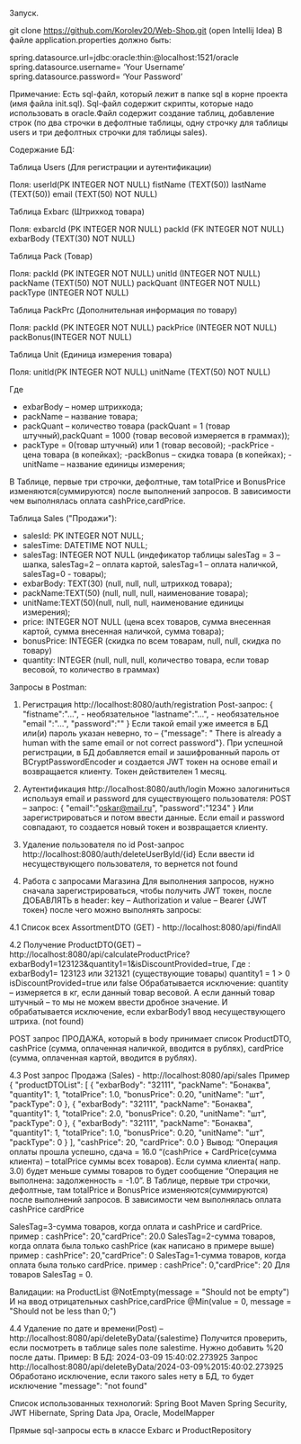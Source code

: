 Запуск.

git clone https://github.com/Korolev20/Web-Shop.git (open Intellij Idea)
В файле application.properties должно быть:

spring.datasource.url=jdbc:oracle:thin:@localhost:1521/oracle
spring.datasource.username= ‘Your Username’
spring.datasource.password= ‘Your Password’


Примечание: Есть sql-файл, который лежит в папке sql в корне проекта (имя файла init.sql). Sql-файл содержит скрипты, которые надо использовать в oracle.Файл содержит создание таблиц, добавление строк (по два строчки в дефолтные таблицы, одну строчку для таблицы users и три дефолтных строчки для таблицы sales).

Содержание БД:

Таблица Users (Для регистрации и аутентификации)

Поля:
userId(PK INTEGER NOT NULL)	fistName (TEXT(50))	lastName (TEXT(50))	email (TEXT(50) NOT NULL)

Таблица Exbarc (Штрихкод товара)

Поля:
exbarcId (PK INTEGER NOR NULL)	packId (FK INTEGER NOT NULL)	exbarBody (TEXT(30) NOT NULL)

Таблица Pack (Товар)

Поля:
packId (PK INTEGER NOT NULL)	unitId (INTEGER NOT NULL)	packName (TEXT(50) NOT NULL)	packQuant (INTEGER NOT NULL)	packType (INTEGER NOT NULL)

Таблица PackPrc (Дополнительная информация по товару)

Поля:
packId (PK INTEGER NOT NULL)	packPrice (INTEGER NOT NULL)	packBonus(INTEGER NOT NULL)

Таблица Unit (Единица измерения товара)

Поля:
unitId(PK INTEGER NOT NULL)	unitName (TEXT(50) NOT NULL)

Где
- exbarBody – номер штрихкода;
- packName – название товара;
- packQuant – количество товара (packQuant = 1 (товар штучный),packQuant = 1000 (товар весовой измеряется в граммах));
- packType  = 0(товар штучный) или 1 (товар весовой);
-packPrice - цена товара (в копейках);
-packBonus – скидка товара (в копейках);
-unitName – название единицы измерения;

В Таблице, первые три строчки, дефолтные, там totalPrice и BonusPrice изменяются(суммируются) после выполнений запросов. В зависимости чем выполнялась оплата cashPrice,cardPrice.

Таблица Sales ("Продажи"):
-	salesId: PK INTEGER NOT NULL;
-	salesTime: DATETIME NOT NULL;
-	salesTag: INTEGER NOT NULL (индефикатор таблицы salesTag = 3 – шапка, salesTag=2 – оплата картой, salesTag=1 – оплата наличкой, salesTag=0 - товары);
-	exbarBody: TEXT(30) (null, null, null, штрихкод товара);
-	packName:TEXT(50) (null, null, null, наименование товара);
-	unitName:TEXT(50)(null, null, null, наименование единицы измерения);
-	price: INTEGER NOT NULL (цена всех товаров, сумма внесенная картой, сумма внесенная наличкой, сумма товара);
-	bonusPrice: INTEGER  (скидка по всем товарам, null, null, скидка по товару)
-	quantity: INTEGER  (null, null, null, количество товара, если товар весовой, то количество в граммах)


Запросы в Postman:

1. Регистрация http://localhost:8080/auth/registration Post-запрос: { "fistname":"…", - необязательное "lastname":"…", - необязательное "email ":"…", "password":"" } Если такой email уже имеется в БД или(и) пароль указан неверно, то – {"message": " There is already a human with the same email or not correct password"}. При успешной регистрации, в БД добавляется email и зашифрованный пароль от BCryptPasswordEncoder и создается JWT токен на основе email и возвращается клиенту. Токен действителен 1 месяц.

2. Аутентификация http://localhost:8080/auth/login Можно залогиниться используя email и password для существующего пользователя: POST – запрос: { "email":"oskar@mail.ru", "password":"1234" } Или зарегистрироваться и потом ввести данные. Если email и password совпадают, то создается новый токен и возвращается клиенту.

3. Удаление пользователя по id Post-запрос http://localhost:8080/auth/deleteUserById/{id} Если ввести id несуществующего пользователя, то вернется not found

4. Работа с запросами Магазина Для выполнения запросов, нужно сначала зарегистрироваться, чтобы получить JWT токен, после ДОБАВЛЯТЬ в header: key – Authorization и value – Bearer {JWT токен} после чего можно выполнять запросы:

4.1 Cписок всех AssortmentDTO (GET) - http://localhost:8080/api/findAll

4.2 Получение ProductDTO(GET) – http://localhost:8080/api/calculateProductPrice?exbarBody1=123123&quantity1=1&isDiscountProvided=true, Где : exbarBody1= 123123 или 321321 (существующие товары) quantity1 = 1 > 0 isDiscountProvided=true или false Обрабатывается исключение: quantity – измеряется в кг, если данный товар весовой. А если данный товар штучный – то мы не можем ввести дробное значение. И обрабатывается исключение, если exbarBody1 ввод несуществующего штриха. (not found)


POST запрос ПРОДАЖА, который в body принимает список ProductDTO, cashPrice (сумма, оплаченная наличкой, вводится в рублях), cardPrice (сумма, оплаченная картой, вводится в рублях). 

4.3 Post запрос Продажа (Sales) - http://localhost:8080/api/sales Пример { "productDTOList": [ { "exbarBody": "32111", "packName": "Бонаква", "quantity1": 1, "totalPrice": 1.0, "bonusPrice": 0.20, "unitName": "шт", "packType": 0 }, { "exbarBody": "32111", "packName": "Бонаква", "quantity1": 1, "totalPrice": 2.0, "bonusPrice": 0.20, "unitName": "шт", "packType": 0 }, { "exbarBody": "32111", "packName": "Бонаква", "quantity1": 1, "totalPrice": 1.0, "bonusPrice": 0.20, "unitName": "шт", "packType": 0 } ], "cashPrice": 20, "cardPrice": 0.0 } Вывод: “Операция оплаты прошла успешно, сдача = 16.0 “(cashPrice + CardPrice(сумма клиента) – totalPrice суммы всех товаров). Если сумма клиента( напр. 3.0) будет меньше суммы товаров то будет сообщение “Операция не выполнена: задолженность = -1.0”. В Таблице, первые три строчки, дефолтные, там totalPrice и BonusPrice изменяются(суммируются) после выполнений запросов. В зависимости чем выполнялась оплата cashPrice cardPrice

SalesTag=3-сумма товаров, когда оплата и cashPrice и cardPrice. пример : cashPrice": 20,"cardPrice": 20.0 SalesTag=2-сумма товаров, когда оплата была только cashPrice (как написано в примере выше) пример : cashPrice": 20,"cardPrice": 0 SalesTag=1-сумма товаров, когда оплата была только cardPrice. пример : cashPrice": 0,"cardPrice": 20 Для товаров SalesTag = 0.

Валидации: на ProductList @NotEmpty(message = "Should not be empty") И на ввод отрицательных cashPrice,cardPrice @Min(value = 0, message = "Should not be less than 0;")

4.4 Удаление по дате и времени(Post) – http://localhost:8080/api/deleteByData/{salestime} Получится проверить, если посмотреть в таблице sales поле salestime. Нужно добавить %20 после даты. Пример: В БД: 2024-03-09 15:40:02.273925 Запроc http://localhost:8080/api/deleteByData/2024-03-09%2015:40:02.273925 Обработано исключение, если такого sales нету в БД, то будет исключение "message": "not found"

Список использованных технологий: Spring Boot Maven Spring Security, JWT Hibernate, Spring Data Jpa, Oracle, ModelMapper

Прямые sql-запросы есть в классе Exbarc и ProductRepository
